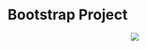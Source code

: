 # Bootstrap Project

<div align="center">
  <img src="https://github.com/furkan-dogu/Bootstrap-Project/blob/main/img/bootstrap.gif" />
</div>
